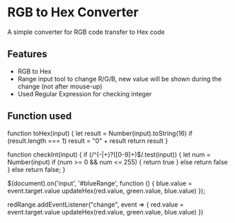 # RGB to Hex Converter

A simple converter for RGB code transfer to Hex code

## Features

- RGB to Hex
- Range input tool to change R/G/B, new value will be shown during the change (not after mouse-up)
- Used Regular Expression for checking integer

## Function used

  function toHex(input) {
    let result = Number(input).toString(16)
    if (result.length === 1) result = "0" + result
    return result
  }

  function checkInt(input) {
    if (/^(\-|\+)?([0-9]+)$/.test(input)) {
      let num = Number(input)
      if (num >= 0 && num <= 255) {
        return true
      } else return false
    } else return false;
  }

   $(document).on('input', '#blueRange', function () {
    blue.value = event.target.value
    updateHex(red.value, green.value, blue.value)
  });

  redRange.addEventListener("change", event => {
     red.value = event.target.value
     updateHex(red.value, green.value, blue.value)
  })